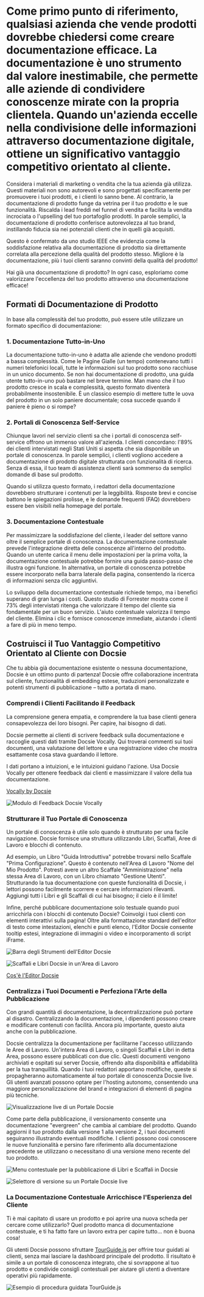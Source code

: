 # Come primo punto di riferimento, qualsiasi azienda che vende prodotti dovrebbe chiedersi come creare documentazione efficace. La documentazione è uno strumento dal valore inestimabile, che permette alle aziende di condividere conoscenze mirate con la propria clientela. Quando un'azienda eccelle nella condivisione delle informazioni attraverso documentazione digitale, ottiene un significativo vantaggio competitivo orientato al cliente.

Considera i materiali di marketing o vendita che la tua azienda già utilizza. Questi materiali non sono autorevoli e sono progettati specificamente per promuovere i tuoi prodotti, e i clienti lo sanno bene. Al contrario, la documentazione di prodotto funge da vetrina per il tuo prodotto e le sue funzionalità. Riscalda i lead freddi nel funnel di vendita e facilita la vendita incrociata o l'upselling del tuo portafoglio prodotti. In parole semplici, la documentazione di prodotto conferisce autorevolezza al tuo brand, instillando fiducia sia nei potenziali clienti che in quelli già acquisiti.

Questo è confermato da uno studio IEEE che evidenzia come la soddisfazione relativa alla documentazione di prodotto sia direttamente correlata alla percezione della qualità del prodotto stesso. Migliore è la documentazione, più i tuoi clienti saranno convinti della qualità del prodotto!

Hai già una documentazione di prodotto? In ogni caso, esploriamo come valorizzare l'eccellenza del tuo prodotto attraverso una documentazione efficace!

## Formati di Documentazione di Prodotto

In base alla complessità del tuo prodotto, può essere utile utilizzare un formato specifico di documentazione:

### 1. **Documentazione Tutto-in-Uno**

La documentazione tutto-in-uno è adatta alle aziende che vendono prodotti a bassa complessità. Come le Pagine Gialle (un tempo) contenevano tutti i numeri telefonici locali, tutte le informazioni sul tuo prodotto sono racchiuse in un unico documento.
Se non hai documentazione di prodotto, una guida utente tutto-in-uno può bastare nel breve termine. Man mano che il tuo prodotto cresce in scala e complessità, questo formato diventerà probabilmente insostenibile. È un classico esempio di mettere tutte le uova del prodotto in un solo paniere documentale; cosa succede quando il paniere è pieno o si rompe?

### 2. **Portali di Conoscenza Self-Service**

Chiunque lavori nel servizio clienti sa che i portali di conoscenza self-service offrono un immenso valore all'azienda. I clienti concordano: l'89% dei clienti intervistati negli Stati Uniti si aspetta che sia disponibile un portale di conoscenza. In parole semplici, i clienti vogliono accedere a documentazione di prodotto digitale strutturata con funzionalità di ricerca. Senza di essa, il tuo team di assistenza clienti sarà sommerso da semplici domande di base sul prodotto.

Quando si utilizza questo formato, i redattori della documentazione dovrebbero strutturare i contenuti per la leggibilità. Risposte brevi e concise battono le spiegazioni prolisse, e le domande frequenti (FAQ) dovrebbero essere ben visibili nella homepage del portale.

### 3. **Documentazione Contestuale**

Per massimizzare la soddisfazione del cliente, i leader del settore vanno oltre il semplice portale di conoscenza. La documentazione contestuale prevede l'integrazione diretta delle conoscenze all'interno del prodotto. Quando un utente carica il menu delle impostazioni per la prima volta, la documentazione contestuale potrebbe fornire una guida passo-passo che illustra ogni funzione. In alternativa, un portale di conoscenza potrebbe essere incorporato nella barra laterale della pagina, consentendo la ricerca di informazioni senza clic aggiuntivi.

Lo sviluppo della documentazione contestuale richiede tempo, ma i benefici superano di gran lunga i costi. Questo studio di Forrester mostra come il 73% degli intervistati ritenga che valorizzare il tempo del cliente sia fondamentale per un buon servizio. L'aiuto contestuale valorizza il tempo del cliente. Elimina i clic e fornisce conoscenze immediate, aiutando i clienti a fare di più in meno tempo.

## Costruisci il Tuo Vantaggio Competitivo Orientato al Cliente con Docsie

Che tu abbia già documentazione esistente o nessuna documentazione, Docsie è un ottimo punto di partenza! Docsie offre collaborazione incentrata sul cliente, funzionalità di embedding estese, traduzioni personalizzate e potenti strumenti di pubblicazione – tutto a portata di mano.

### Comprendi i Clienti Facilitando il Feedback

La comprensione genera empatia, e comprendere la tua base clienti genera consapevolezza dei loro bisogni. Per capire, hai bisogno di dati.

Docsie permette ai clienti di scrivere feedback sulla documentazione e raccoglie questi dati tramite Docsie Vocally. Qui troverai commenti sui tuoi documenti, una valutazione del lettore e una registrazione video che mostra esattamente cosa stava guardando il lettore.

I dati portano a intuizioni, e le intuizioni guidano l'azione. Usa Docsie Vocally per ottenere feedback dai clienti e massimizzare il valore della tua documentazione.

[Vocally by Docsie](https://help.docsie.io/jsfiddle.net?doc=/using-docsie/quick-start/#header-three-dcdes)

![Modulo di Feedback Docsie Vocally](https://docsie-app-media.s3.amazonaws.com/image/7093/doc_GzKTESk1IUWjA77hg/hfqdsijgxnujiyvnbfdo "Modulo di Feedback Docsie Vocally")

### Strutturare il Tuo Portale di Conoscenza

Un portale di conoscenza è utile solo quando è strutturato per una facile navigazione. Docsie fornisce una struttura utilizzando Libri, Scaffali, Aree di Lavoro e blocchi di contenuto.

Ad esempio, un Libro "Guida Introduttiva" potrebbe trovarsi nello Scaffale "Prima Configurazione". Questo è contenuto nell'Area di Lavoro "Nome del Mio Prodotto". Potresti avere un altro Scaffale "Amministrazione" nella stessa Area di Lavoro, con un Libro chiamato "Gestione Utenti". Strutturando la tua documentazione con queste funzionalità di Docsie, i lettori possono facilmente scorrere e cercare informazioni rilevanti. Aggiungi tutti i Libri e gli Scaffali di cui hai bisogno; il cielo è il limite!

Infine, perché pubblicare documentazione solo testuale quando puoi arricchirla con i blocchi di contenuto Docsie? Coinvolgi i tuoi clienti con elementi interattivi sulla pagina! Oltre alla formattazione standard dell'editor di testo come intestazioni, elenchi e punti elenco, l'Editor Docsie consente tooltip estesi, integrazione di immagini o video e incorporamento di script iFrame.

![Barra degli Strumenti dell'Editor Docsie](https://docsie-app-media.s3.amazonaws.com/image/7093/doc_GzKTESk1IUWjA77hg/xiwdhdxekaikfcgveihi "Barra degli Strumenti dell'Editor Docsie")

![Scaffali e Libri Docsie in un'Area di Lavoro](https://docsie-app-media.s3.amazonaws.com/image/7093/doc_GzKTESk1IUWjA77hg/fsatbpedsecqafstgwch "Scaffali e Libri Docsie in un'Area di Lavoro")

[Cos'è l'Editor Docsie](https://help.docsie.io/?doc=/using-docsie/docsie-editor/adding-media/#section-header-two-ee89i)

### Centralizza i Tuoi Documenti e Perfeziona l'Arte della Pubblicazione

Con grandi quantità di documentazione, la decentralizzazione può portare al disastro. Centralizzando la documentazione, i dipendenti possono creare e modificare contenuti con facilità. Ancora più importante, questo aiuta anche con la pubblicazione.

Docsie centralizza la documentazione per facilitarne l'accesso utilizzando le Aree di Lavoro. Un'intera Area di Lavoro, o singoli Scaffali e Libri in detta Area, possono essere pubblicati con due clic. Questi documenti vengono archiviati e ospitati sui server Docsie, offrendo alta disponibilità e affidabilità per la tua tranquillità. Quando i tuoi redattori apportano modifiche, queste si propagheranno automaticamente al tuo portale di conoscenza Docsie live. Gli utenti avanzati possono optare per l'hosting autonomo, consentendo una maggiore personalizzazione del brand e integrazioni di elementi di pagina più tecniche.

![Visualizzazione live di un Portale Docsie](https://docsie-app-media.s3.amazonaws.com/image/7093/doc_GzKTESk1IUWjA77hg/ztrwbdcjznqcqkgofnhz "Visualizzazione live di un Portale Docsie")

Come parte della pubblicazione, il versionamento consente una documentazione "evergreen" che cambia al cambiare del prodotto. Quando aggiorni il tuo prodotto dalla versione 1 alla versione 2, i tuoi documenti seguiranno illustrando eventuali modifiche. I clienti possono così conoscere le nuove funzionalità e persino fare riferimento alla documentazione precedente se utilizzano o necessitano di una versione meno recente del tuo prodotto.

![Menu contestuale per la pubblicazione di Libri e Scaffali in Docsie](https://docsie-app-media.s3.amazonaws.com/image/7093/doc_GzKTESk1IUWjA77hg/fgzcadbebafclhvtrhvf "Menu contestuale per la pubblicazione di Libri e Scaffali in Docsie")

![Selettore di versione su un Portale Docsie live](https://docsie-app-media.s3.amazonaws.com/image/7093/doc_GzKTESk1IUWjA77hg/vuddxclgluvcgtupojou "Selettore di versione su un Portale Docsie live")

### La Documentazione Contestuale Arricchisce l'Esperienza del Cliente

Ti è mai capitato di usare un prodotto e poi aprire una nuova scheda per cercare come utilizzarlo? Quel prodotto manca di documentazione contestuale, e ti ha fatto fare un lavoro extra per capire tutto... non è buona cosa!

Gli utenti Docsie possono sfruttare [TourGuide.js](https://github.com/LikaloLLC/tourguide.js/) per offrire tour guidati ai clienti, senza mai lasciare la dashboard principale del prodotto. Il risultato è simile a un portale di conoscenza integrato, che si sovrappone al tuo prodotto e condivide consigli contestuali per aiutare gli utenti a diventare operativi più rapidamente.

![Esempio di procedura guidata TourGuide.js](https://docsie-app-media.s3.amazonaws.com/image/7093/doc_GzKTESk1IUWjA77hg/ebcdkxsfhzumealctwgl "Esempio di procedura guidata TourGuide.js")